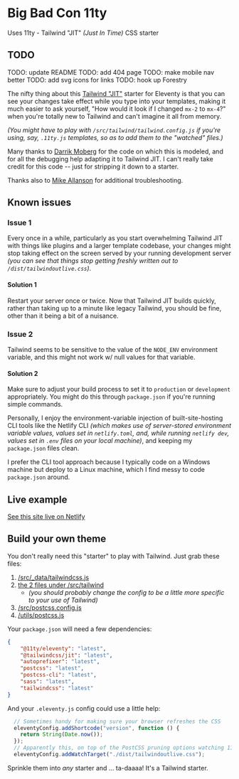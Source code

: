# Big Bad Con 11ty


Uses 11ty - Tailwind "JIT" _(Just In Time)_ CSS starter

## TODO

TODO: update README
TODO: add 404 page
TODO: make mobile nav better
TODO: add svg icons for links
TODO: hook up Forestry

The nifty thing about this [Tailwind "JIT"](https://github.com/tailwindlabs/tailwindcss-jit) starter for Eleventy is that you can see your changes take effect while you type into your templates, making it much easier to ask yourself, "How would it look if I changed `mx-2` to `mx-4`?" when you're totally new to Tailwind and can't imagine it all from memory.

_(You might have to play with `/src/tailwind/tailwind.config.js` if you're using, say, `.11ty.js` templates, so as to add them to the "watched" files.)_

Many thanks to [Darrik Moberg](https://www.darrik.dev/) for the code on which this is modeled, and for all the debugging help adapting it to Tailwind JIT.  I can't really take credit for this code -- just for stripping it down to a starter.

Thanks also to [Mike Allanson](https://www.mikeallanson.com/) for additional troubleshooting.

## Known issues

### Issue 1

Every once in a while, particularly as you start overwhelming Tailwind JIT with things like plugins and a larger template codebase, your changes might stop taking effect on the screen served by your running development server _(you can see that things stop getting freshly written out to `/dist/tailwindoutlive.css`)_.

#### Solution 1

Restart your server once or twice.  Now that Tailwind JIT builds quickly, rather than taking up to a minute like legacy Tailwind, you should be fine, other than it being a bit of a nuisance.

### Issue 2

Tailwind seems to be sensitive to the value of the `NODE_ENV` environment variable, and this might not work w/ null values for that variable.

#### Solution 2

Make sure to adjust your build process to set it to `production` or `development` appropriately.  You might do this through `package.json` if you're running simple commands.

Personally, I enjoy the environment-variable injection of built-site-hosting CLI tools like the Netlify CLI _(which makes use of server-stored environment variable values, values set in `netlify.toml`, and, while running `netlify dev`, values set in `.env` files on your local machine)_, and keeping my `package.json` files clean.

I prefer the CLI tool approach because I typically code on a Windows machine but deploy to a Linux machine, which I find messy to code `package.json` around.

## Live example

[See this site live on Netlify](https://11tytailwindjit.netlify.app/)

## Build your own theme

You don't really need this "starter" to play with Tailwind.  Just grab these files:

1. [/src/_data/tailwindcss.js](https://github.com/kkgthb/11ty-tailwind-jit/blob/main/src/_data/tailwindcss.js)
2. [the 2 files under /src/tailwind](https://github.com/kkgthb/11ty-tailwind-jit/tree/main/src/tailwind)
    * _(you should probably change the config to be a little more specific to your use of Tailwind)_
3. [/src/postcss.config.js](https://github.com/kkgthb/11ty-tailwind-jit/blob/main/src/postcss.config.js)
4. [/utils/postcss.js](https://github.com/kkgthb/11ty-tailwind-jit/blob/main/utils/postcss.js)

Your `package.json` will need a few dependencies:

```json
{
    "@11ty/eleventy": "latest",
    "@tailwindcss/jit": "latest",
    "autoprefixer": "latest",
    "postcss": "latest",
    "postcss-cli": "latest",
    "sass": "latest",
    "tailwindcss": "latest"
}
```

And your `.eleventy.js` config could use a little help:

```js
  // Sometimes handy for making sure your browser refreshes the CSS
  eleventyConfig.addShortcode("version", function () {
    return String(Date.now());
  });
  // Apparently this, on top of the PostCSS pruning options watching 11ty, helps 11ty watch Tailwind or something.
  eleventyConfig.addWatchTarget("./dist/tailwindoutlive.css");
```

Sprinkle them into _any_ starter and ... ta-daaaa!  It's a Tailwind starter.
